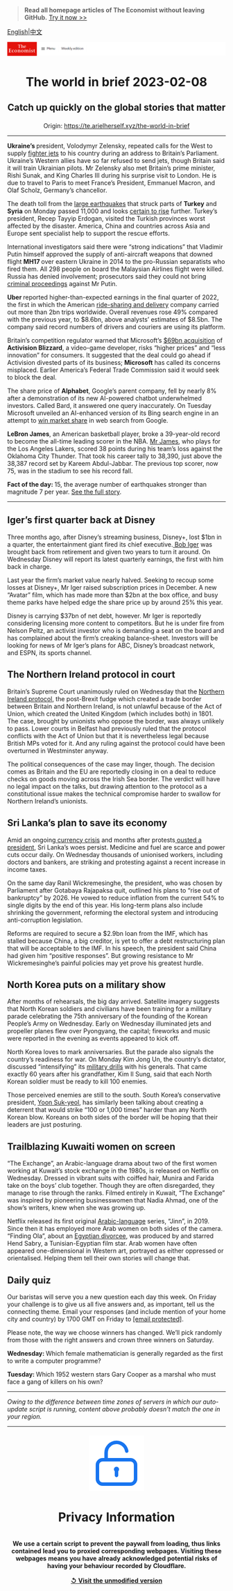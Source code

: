 > **Read all homepage articles of The Economist without leaving GitHub.** [Try it now >>](https://arielherself.github.io/te)

[English](https://github.com/arielherself/espresso/blob/main/README.md)|[中文](https://github-com.translate.goog/arielherself/espresso/blob/main/README.md?_x_tr_sl=en&_x_tr_tl=zh-CN&_x_tr_hl=zh-CN&_x_tr_pto=wapp)



![The Economist](menubar.png)

# <p align="center">The world in brief 2023-02-08</p>

## <p align="center">Catch up quickly on the global stories that matter</p>

<p align="center">Origin: <a href="https://te.arielherself.xyz/the-world-in-brief">https://te.arielherself.xyz/the-world-in-brief</a><hr>

<strong>Ukraine’s </strong>president, Volodymyr Zelensky, repeated calls for the West to supply [fighter jets](https://te.arielherself.xyz/the-economist-explains/2023/02/01/why-does-ukraine-want-western-jets-and-will-it-get-them) to his country during an address to Britain’s Parliament. Ukraine’s Western allies have so far refused to send jets, though Britain said it will train Ukrainian pilots. Mr Zelensky also met Britain’s prime minister, Rishi Sunak, and King Charles III during his surprise visit to London. He is due to travel to Paris to meet France’s President, Emmanuel Macron, and Olaf Scholz, Germany’s chancellor<em>.</em>

The death toll from the [large earthquakes](https://te.arielherself.xyz/international/2023/02/06/massive-earthquakes-in-turkey-and-northern-syria-kill-thousands) that struck parts of <strong>Turkey</strong> and <strong>Syria</strong> on Monday passed 11,000 and looks [certain to rise](https://te.arielherself.xyz/europe/2023/02/07/the-scale-of-the-disaster-in-turkey-and-syria-keeps-growing) further. Turkey’s president, Recep Tayyip Erdogan, visited the Turkish provinces worst affected by the disaster. America, China and countries across Asia and Europe sent specialist help to support the rescue efforts.

International investigators said there were “strong indications” that Vladimir Putin himself approved the supply of anti-aircraft weapons that downed flight <strong>MH17 </strong>over eastern Ukraine in 2014 to the pro-Russian separatists who fired them. All 298 people on board the Malaysian Airlines flight were killed. Russia has denied involvement; prosecutors said they could not bring [criminal proceedings](https://te.arielherself.xyz/europe/2020/03/08/the-dutch-put-four-men-on-trial-for-shooting-down-flight-mh17) against Mr Putin.

<strong>Uber </strong>reported higher-than-expected earnings in the final quarter of 2022, the first in which the American [ride-sharing and delivery](https://te.arielherself.xyz/business/uber-doordash-and-similar-firms-cant-defy-the-laws-of-capitalism-after-all/21806198) company carried out more than 2bn trips worldwide. Overall revenues rose 49% compared with the previous year, to $8.6bn, above analysts’ estimates of $8.5bn. The company said record numbers of drivers and couriers are using its platform.

Britain’s competition regulator warned that Microsoft’s [$69bn acquisition](https://te.arielherself.xyz/business/why-microsoft-is-splashing-69bn-on-video-games/21807242) of <strong>Activision Blizzard</strong>, a video-game developer, risks “higher prices” and “less innovation” for consumers. It suggested that the deal could go ahead if Activision divested parts of its business; <strong>Microsoft</strong> has called its concerns misplaced. Earlier America’s Federal Trade Commission said it would seek to block the deal.

The share price of <strong>Alphabet</strong>, Google’s parent company, fell by nearly 8% after a demonstration of its new AI-powered chatbot underwhelmed investors. Called Bard, it answered one query inaccurately. On Tuesday Microsoft unveiled an AI-enhanced version of its Bing search engine in an attempt to [win market share](https://te.arielherself.xyz/business/2023/02/08/is-googles-20-year-search-dominance-about-to-end) in web search from Google.

<strong>LeBron James</strong>, an American basketball player, broke a 39-year-old record to become the all-time leading scorer in the NBA. [Mr James](https://te.arielherself.xyz/game-theory/2017/06/08/lebron-james-has-provided-a-lift-to-small-businesses), who plays for the Los Angeles Lakers, scored 38 points during his team’s loss against the Oklahoma City Thunder. That took his career tally to 38,390, just above the 38,387 record set by Kareem Abdul-Jabbar. The previous top scorer, now 75, was in the stadium to see his record fall. 

<strong>Fact of the day: </strong>15, the average number of earthquakes stronger than magnitude 7 per year. [See the full story](https://te.arielherself.xyz/the-economist-explains/2023/02/06/what-made-the-earthquake-in-turkey-and-syria-so-deadly). 

----------

## Iger’s first quarter back at Disney

Three months ago, after Disney’s streaming business, Disney+, lost $1bn in a quarter, the entertainment giant fired its chief executive.[ Bob Iger](https://te.arielherself.xyz/leaders/2022/11/21/disney-brings-back-a-star-of-the-past-but-its-real-problem-is-the-script) was brought back from retirement and given two years to turn it around. On Wednesday Disney will report its latest quarterly earnings, the first with him back in charge. 

Last year the firm’s market value nearly halved. Seeking to recoup some losses at Disney+, Mr Iger raised subscription prices in December. A new “Avatar” film, which has made more than $2bn at the box office, and busy theme parks have helped edge the share price up by around 25% this year.

Disney is carrying $37bn of net debt, however. Mr Iger is reportedly considering licensing more content to competitors. But he is under fire from Nelson Peltz, an activist investor who is demanding a seat on the board and has complained about the firm’s creaking balance-sheet. Investors will be looking for news of Mr Iger’s plans for ABC, Disney’s broadcast network, and ESPN, its sports channel.

## The Northern Ireland protocol in court

Britain’s Supreme Court unanimously ruled on Wednesday that the [Northern Ireland protocol](https://te.arielherself.xyz/leaders/2022/06/14/britains-bill-to-rip-up-the-northern-ireland-protocol-is-a-terrible-idea), the post-Brexit fudge which created a trade border between Britain and Northern Ireland, is not unlawful because of the Act of Union, which created the United Kingdom (which includes both) in 1801. The case, brought by unionists who oppose the border, was always unlikely to pass. Lower courts in Belfast had previously ruled that the protocol conflicts with the Act of Union but that it is nevertheless legal because British MPs voted for it. And any ruling against the protocol could have been overturned in Westminster anyway.

The political consequences of the case may linger, though. The decision comes as Britain and the EU are reportedly closing in on a deal to reduce checks on goods moving across the Irish Sea border. The verdict will have no legal impact on the talks, but drawing attention to the protocol as a constitutional issue makes the technical compromise harder to swallow for Northern Ireland’s unionists.

## Sri Lanka’s plan to save its economy

Amid an ongoing[ currency crisis](https://te.arielherself.xyz/the-economist-explains/2022/07/19/why-is-sri-lanka-in-turmoil) and months after protests[ ousted a president](https://te.arielherself.xyz/asia/2022/07/13/sri-lankas-president-flees-leaving-the-country-in-chaos), Sri Lanka’s woes persist. Medicine and fuel are scarce and power cuts occur daily. On Wednesday thousands of unionised workers, including doctors and bankers, are striking and protesting against a recent increase in income taxes.

On the same day Ranil Wickremesinghe, the president, who was chosen by Parliament after Gotabaya Rajapaksa quit, outlined his plans to “rise out of bankruptcy” by 2026. He vowed to reduce inflation from the current 54% to single digits by the end of this year. His long-term plans also include shrinking the government, reforming the electoral system and introducing anti-corruption legislation.

Reforms are required to secure a $2.9bn loan from the IMF, which has stalled because China, a big creditor, is yet to offer a debt restructuring plan that will be acceptable to the IMF. In his speech, the president said China had given him “positive responses”. But growing resistance to Mr Wickremesinghe’s painful policies may yet prove his greatest hurdle.

## North Korea puts on a military show

After months of rehearsals, the big day arrived. Satellite imagery suggests that North Korean soldiers and civilians have been training for a military parade celebrating the 75th anniversary of the founding of the Korean People’s Army on Wednesday. Early on Wednesday illuminated jets and propeller planes flew over Pyongyang, the capital; fireworks and music were reported in the evening as events appeared to kick off.

North Korea loves to mark anniversaries. But the parade also signals the country’s readiness for war. On Monday Kim Jong Un, the country’s dictator, discussed “intensifying” its [military drills](https://te.arielherself.xyz/asia/2022/10/18/north-korea-is-preparing-for-another-nuclear-test-or-many) with his generals. That came exactly 60 years after his grandfather, Kim Il Sung, said that each North Korean soldier must be ready to kill 100 enemies. 

Those perceived enemies are still to the south. South Korea’s conservative president, [Yoon Suk-yeol](https://te.arielherself.xyz/asia/2023/01/19/why-south-korea-is-talking-about-getting-its-own-nukes), has similarly been talking about creating a deterrent that would strike “100 or 1,000 times” harder than any North Korean blow. Koreans on both sides of the border will be hoping that their leaders are just posturing.

## Trailblazing ​​Kuwaiti women on screen

“The Exchange”, an Arabic-language drama about two of the first women working at Kuwait’s stock exchange in the 1980s, is released on Netflix on Wednesday. Dressed in vibrant suits with coiffed hair, Munira and Farida take on the boys’ club together. Though they are often disregarded, they manage to rise through the ranks. Filmed entirely in Kuwait, “The Exchange” was inspired by pioneering businesswomen that Nadia Ahmad, one of the show’s writers, knew when she was growing up.

Netflix released its first original [Arabic-language](https://te.arielherself.xyz/books-and-arts/2021/10/23/streaming-services-are-helping-arab-producers-liven-up-television) series, “Jinn”, in 2019. Since then it has employed more Arab women on both sides of the camera. “Finding Ola”, about an [Egyptian divorcee](https://te.arielherself.xyz/middle-east-and-africa/2022/09/15/arabs-are-divorcing-more-often), was produced by and starred Hend Sabry, a Tunisian-Egyptian film star. Arab women have often appeared one-dimensional in Western art, portrayed as either oppressed or orientalised. Helping them tell their own stories will change that.

## Daily quiz

Our baristas will serve you a new question each day this week. On Friday your challenge is to give us all five answers and, as important, tell us the connecting theme. Email your responses (and include mention of your home city and country) by 1700 GMT on Friday to [<span class="__cf_email__" data-cfemail="f0a185998ab58380829583839fb095939f9e9f9d998384de939f9d">[email&#160;protected]</span>](https://mail.google.com/mail/?view=cm&amp;fs=1&amp;tf=1&amp;to=QuizEspresso@te.arielherself.xyz). 

Please note, the way we choose winners has changed. We’ll pick randomly from those with the right answers and crown three winners on Saturday.

<strong>Wednesday: </strong>Which female mathematician is generally regarded as the first to write a computer programme?

<strong>Tuesday: </strong>Which 1952 western stars Gary Cooper as a marshal who must face a gang of killers on his own?

----------

*Owing to the difference between time zones of servers in which our auto-update script is running, content above probably doesn't match the one in your region.*

|<br><div align="center"><img src="unlock.png" /><h1>Privacy Information</h1></div></br>We use a certain script to prevent the paywall from loading, thus links contained lead you to proxied corresponding webpages. Visiting these webpages means you have already acknowledged potential risks of having your behaviour recorded by Cloudflare.<br><br>[&#x21BA; Visit the unmodified version](README.raw.md)<br><br>|
|-----|
